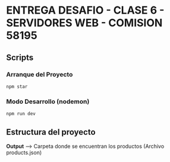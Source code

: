 # ENTREGA DESAFIO - CLASE 6 - SERVIDORES WEB - COMISION 58195

## Scripts

### Arranque del Proyecto
```
npm star
```

### Modo Desarrollo (nodemon)
```
npm run dev
```

## Estructura del proyecto
**Output** --> Carpeta donde se encuentran los productos (Archivo products.json) 
